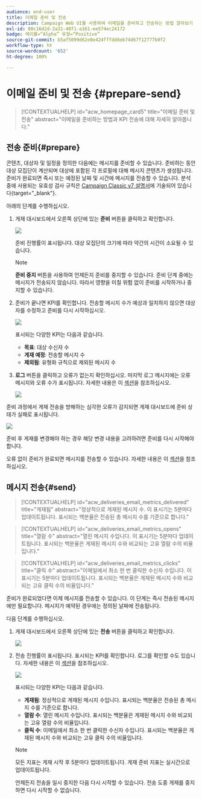```yaml
---
audience: end-user
title: 이메일 준비 및 전송
description: Campaign Web UI를 사용하여 이메일을 준비하고 전송하는 방법 알아보기
exl-id: 80c16d2d-2a31-48f1-a161-ee574ec24172
badge: 레이블=“Alpha” 유형=“Positive”
source-git-commit: b5af5099d62e0e424fffdd8eb74d67f12777b0f2
workflow-type: ht
source-wordcount: '652'
ht-degree: 100%

---
```



# 이메일 준비 및 전송 {#prepare-send}

>[!CONTEXTUALHELP]
>id="acw_homepage_card5"
>title="이메일 준비 및 전송"
>abstract="이메일을 준비하는 방법과 KPI 전송에 대해 자세히 알아봅니다."

<!--

	show how to prepare and send the email + the live kpis in the dashboard

like acc when preparation, target calculated then send
real time KPIs, not in AJO. similar to ACS.
exclusion logs, causes
-->

<!--
send also KPIs
-->

## 전송 준비{#prepare}

콘텐츠, 대상자 및 일정을 정의한 다음에는 메시지를 준비할 수 있습니다. 준비하는 동안 대상 모집단이 계산되며 대상에 포함된 각 프로필에 대해 메시지 콘텐츠가 생성됩니다. 준비가 완료되면 즉시 또는 예정된 날짜 및 시간에 메시지를 전송할 수 있습니다. 분석 중에 사용되는 유효성 검사 규칙은 [Campaign Classic v7 설명서](https://experienceleague.adobe.com/docs/campaign-classic/using/sending-messages/key-steps-when-creating-a-delivery/steps-validating-the-delivery.html#validation-process-with-typologies)에 기술되어 있습니다{target="_blank"}.

아래의 단계를 수행하십시오.

1. 게재 대시보드에서 오른쪽 상단에 있는 **준비** 버튼을 클릭하고 확인합니다.

   ![](assets/prepare.png)

   준비 진행률이 표시됩니다. 대상 모집단의 크기에 따라 약간의 시간이 소요될 수 있습니다.

   >[!NOTE]
   >
   >**준비 중지** 버튼을 사용하여 언제든지 준비를 중지할 수 있습니다. 준비 단계 중에는 메시지가 전송되지 않습니다. 따라서 영향을 미칠 위험 없이 준비를 시작하거나 중지할 수 있습니다.

1. 준비가 끝나면 KPI를 확인합니다. 전송할 메시지 수가 예상과 일치하지 않으면 대상자를 수정하고 준비를 다시 시작하십시오.

   ![](assets/prepare2.png)

   표시되는 다양한 KPI는 다음과 같습니다.

   * **목표**: 대상 수신자 수
   * **게재 예정**: 전송할 메시지 수
   * **제외됨**: 유형화 규칙으로 제외된 메시지 수

1. **로그** 버튼을 클릭하고 오류가 없는지 확인하십시오. 마지막 로그 메시지에는 오류 메시지와 오류 수가 표시됩니다. 자세한 내용은 이 [섹션](delivery-logs.md)을 참조하십시오.

   ![](assets/prepare-logs.png)

준비 과정에서 게재 전송을 방해하는 심각한 오류가 감지되면 게재 대시보드에 준비 상태가 실패로 표시됩니다.

![](assets/prepare-error.png)

준비 후 게재를 변경해야 하는 경우 해당 변경 내용을 고려하려면 준비를 다시 시작해야 합니다.

오류 없이 준비가 완료되면 메시지를 전송할 수 있습니다. 자세한 내용은 이 [섹션](#send)을 참조하십시오.

## 메시지 전송{#send}

>[!CONTEXTUALHELP]
>id="acw_deliveries_email_metrics_delivered"
>title="게재됨"
>abstract="정상적으로 게재된 메시지 수. 이 표시기는 5분마다 업데이트됩니다. 표시되는 백분율은 전송된 총 메시지 수를 기준으로 합니다."

>[!CONTEXTUALHELP]
>id="acw_deliveries_email_metrics_opens"
>title="열람 수"
>abstract="열린 메시지 수입니다. 이 표시기는 5분마다 업데이트됩니다. 표시되는 백분율은 게재된 메시지 수와 비교되는 고유 열람 수의 비율입니다."

>[!CONTEXTUALHELP]
>id="acw_deliveries_email_metrics_clicks"
>title="클릭 수"
>abstract="이메일에서 최소 한 번 클릭한 수신자 수입니다. 이 표시기는 5분마다 업데이트됩니다. 표시되는 백분율은 게재된 메시지 수와 비교되는 고유 클릭 수의 비율입니다."


준비가 완료되었다면 이제 메시지를 전송할 수 있습니다. 이 단계는 즉시 전송된 메시지에만 필요합니다. 메시지가 예약된 경우에는 정의된 날짜에 전송됩니다.

다음 단계를 수행하십시오.

1. 게재 대시보드에서 오른쪽 상단에 있는 **전송** 버튼을 클릭하고 확인합니다.

   ![](assets/send.png)

1. 전송 진행률이 표시됩니다. 표시되는 KPI를 확인합니다. 로그를 확인할 수도 있습니다. 자세한 내용은 이 [섹션](delivery-logs.md)을 참조하십시오.

   ![](assets/send2.png)

   표시되는 다양한 KPI는 다음과 같습니다.

   * **게재됨**: 정상적으로 게재된 메시지 수입니다. 표시되는 백분율은 전송된 총 메시지 수를 기준으로 합니다.
   * **열람 수**: 열린 메시지 수입니다. 표시되는 백분율은 게재된 메시지 수와 비교되는 고유 열람 수의 비율입니다.
   * **클릭 수**: 이메일에서 최소 한 번 클릭한 수신자 수입니다. 표시되는 백분율은 게재된 메시지 수와 비교되는 고유 클릭 수의 비율입니다.

   >[!NOTE]
   >
   >모든 지표는 게재 시작 후 5분마다 업데이트됩니다. 게재 준비 지표는 실시간으로 업데이트됩니다.

   언제든지 전송을 일시 중지한 다음 다시 시작할 수 있습니다. 전송 도중 게재를 중지하면 다시 시작할 수 없습니다.
